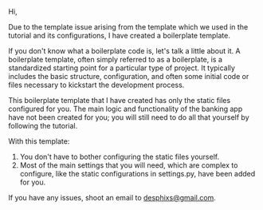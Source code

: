 Hi,

Due to the template issue arising from the template which we used in the tutorial and its configurations, I have created a boilerplate template.

If you don't know what a boilerplate code is, let's talk a little about it. A boilerplate template, often simply referred to as a boilerplate, is a standardized starting point for a particular type of project. It typically includes the basic structure, configuration, and often some initial code or files necessary to kickstart the development process.

This boilerplate template that I have created has only the static files configured for you. The main logic and functionality of the banking app have not been created for you; you will still need to do all that yourself by following the tutorial.

With this template:

1. You don't have to bother configuring the static files yourself.
2. Most of the main settings that you will need, which are complex to configure, like the static configurations in settings.py, have been added for you.

If you have any issues, shoot an email to desphixs@gmail.com.
